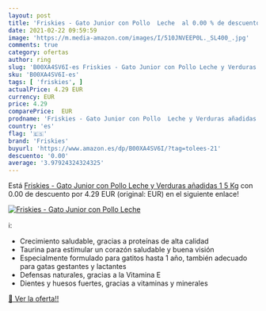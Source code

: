 ```yaml
---
layout: post
title: 'Friskies - Gato Junior con Pollo  Leche  al 0.00 % de descuento'
date: 2021-02-22 09:59:59
image: 'https://m.media-amazon.com/images/I/510JNVEEP0L._SL400_.jpg'
comments: true
category: ofertas
author: ring
slug: 'B00XA4SV6I-es Friskies - Gato Junior con Pollo Leche y Verduras añadidas...'
sku: 'B00XA4SV6I-es'
tags: [ 'friskies', ]
actualPrice: 4.29 EUR
currency: EUR
price: 4.29
comparePrice:  EUR
prodname: 'Friskies - Gato Junior con Pollo  Leche y Verduras añadidas  1 5 Kg'
country: 'es'
flag: '🇪🇸'
brand: 'Friskies'
buyurl: 'https://www.amazon.es/dp/B00XA4SV6I/?tag=tolees-21'
descuento: '0.00'
average: '3.97924324324325'
---
```


Está [Friskies - Gato Junior con Pollo  Leche y Verduras añadidas  1 5 Kg](https://www.amazon.es/dp/B00XA4SV6I/?tag=tolees-21) con 0.00 de descuento por 4.29 EUR (original:  EUR) en el siguiente enlace!

[![Friskies - Gato Junior con Pollo  Leche ](https://m.media-amazon.com/images/I/510JNVEEP0L._SL400_.jpg)](https://www.amazon.es/dp/B00XA4SV6I/?tag=tolees-21)

ℹ️:

- Crecimiento saludable, gracias a proteínas de alta calidad
- Taurina para estimular un corazón saludable y buena visión
- Especialmente formulado para gatitos hasta 1 año, también adecuado para gatas gestantes y lactantes
- Defensas naturales, gracias a la Vitamina E
- Dientes y huesos fuertes, gracias a vitaminas y minerales

[🛒 Ver la oferta!!](https://www.amazon.es/dp/B00XA4SV6I/?tag=tolees-21)
